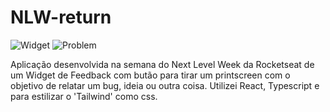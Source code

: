 # NLW-return

![Widget](https://user-images.githubusercontent.com/92772865/167236735-012fdb6c-6dfe-4765-9eca-7bf9b99cc2ab.png) ![Problem](https://user-images.githubusercontent.com/92772865/167236766-c5fb3da2-f02d-45bb-b328-499f37d5d9c6.png)


Aplicação desenvolvida na semana do Next Level Week da Rocketseat de um Widget de Feedback com butão para tirar um printscreen com o objetivo de relatar um bug, ideia ou outra coisa.
Utilizei React, Typescript e para estilizar o 'Tailwind' como css.
